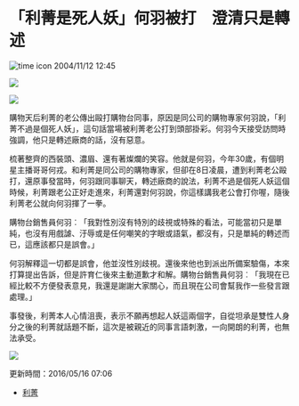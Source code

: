 # 「利菁是死人妖」何羽被打　澄清只是轉述

![time icon](https://cc.tvbs.com.tw/2017news/st/images/icon-time.png?v=004) 2004/11/12 12:45

![](https://cc.tvbs.com.tw/news2.0/img/200411/12/vestashi-20041112125240.jpg)

![](https://cc.tvbs.com.tw/news2.0/img/200411/12/vestashi-20041112125240.jpg)

購物天后利菁的老公傳出毆打購物台同事，原因是同公司的購物專家何羽說，「利菁不過是個死人妖」，這句話當場被利菁老公打到頭部掛彩。何羽今天接受訪問時強調，他只是轉述廠商的話，沒有惡意。

梳著整齊的西裝頭、濃眉、還有著燦爛的笑容。他就是何羽，今年30歲，有個明星主播哥哥何戎。和利菁是同公司的購物專家，但卻在8日凌晨，遭到利菁老公毆打，還原事發當時，何羽跟同事聊天，轉述廠商的說法，利菁不過是個死人妖這個時候，利菁跟老公正好走進來，利菁還對何羽說，你這樣講我老公會打你喔，隨後利菁老公就向何羽揮了一拳。

購物台銷售員何羽︰「我對性別沒有特別的歧視或特殊的看法，可能當初只是單純，也沒有用戲謔、汙辱或是任何嘲笑的字眼或語氣，都沒有，只是單純的轉述而已，這應該都只是誤會。」

何羽解釋這一切都是誤會，他並沒性別歧視。還後來他也到派出所備案驗傷，本來打算提出告訴，但是許育仁後來主動道歉才和解。購物台銷售員何羽︰「我現在已經比較不方便發表意見，我還是謝謝大家關心，而且現在公司會幫我作一些發言跟處理。」

事發後，利菁本人心情沮喪，表示不願再想起人妖這兩個字，自從坦承是雙性人身分之後的利菁就話題不斷，這次是被親近的同事言語刺激，一向開朗的利菁，也無法承受。

![](https://cc.tvbs.com.tw/news2.0/img/200411/12/vestashi-20041112125246.jpg)

更新時間：2016/05/16 07:06

- [利菁](https://news.tvbs.com.tw/news/searchresult/利菁/news)